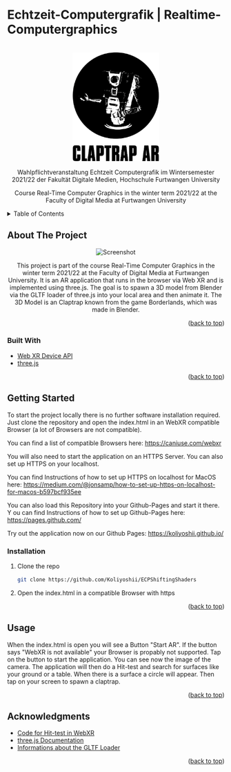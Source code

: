 # Echtzeit-Computergrafik | Realtime-Computergraphics

<div id="top"></div>

<!-- PROJECT LOGO -->
<br />
<div align="center">
    <img src="images/logo.png" alt="Logo" width="200">
    <p>Wahlpflichtveranstaltung Echtzeit Computergrafik im Wintersemester 2021/22 der Fakultät Digitale Medien, Hochschule Furtwangen University</p>
    <p>Course Real-Time Computer Graphics in the winter term 2021/22 at the Faculty of Digital Media at Furtwangen University</p>
</div>

<!-- TABLE OF CONTENTS -->
<details>
  <summary>Table of Contents</summary>
  <ol>
    <li>
      <a href="#about-the-project">About The Project</a>
      <ul>
        <li><a href="#built-with">Built With</a></li>
      </ul>
    </li>
    <li>
      <a href="#getting-started">Getting Started</a>
      <ul>
        <li><a href="#installation">Installation</a></li>
      </ul>
    </li>
    <li><a href="#usage">Usage</a></li>
    <li><a href="#acknowledgments">Acknowledgments</a></li>
  </ol>
</details>

<!-- ABOUT THE PROJECT -->

## About The Project

<div align="center">
    <img src="images/screenshot.jpg.png" alt="Screenshot" width="200">
    <p>This project is part of the course Real-Time Computer Graphics in the winter term 2021/22 at the Faculty of Digital Media at Furtwangen University. It is an AR application that runs in the browser via Web XR and is implemented using three.js. The goal is to spawn a 3D model from Blender via the GLTF loader of three.js into your local area and then animate it. The 3D Model is an Claptrap known from the game Borderlands, which was made in Blender.</p>
</div>

<p align="right">(<a href="#top">back to top</a>)</p>

### Built With

- [Web XR Device API](https://www.w3.org/TR/webxr/)
- [three.js](https://threejs.org/)

<p align="right">(<a href="#top">back to top</a>)</p>

<!-- GETTING STARTED -->

## Getting Started

To start the project locally there is no further software installation required. Just clone the repository and open the index.html in an WebXR compatible Browser (a lot of Browsers are not compatible).

You can find a list of compatible Browsers here:
https://caniuse.com/webxr

You will also need to start the application on an HTTPS Server. You can also set up HTTPS on your localhost.

You can find Instructions of how to set up HTTPS on localhost for MacOS here:
https://medium.com/@jonsamp/how-to-set-up-https-on-localhost-for-macos-b597bcf935ee

You can also load this Repository into your Github-Pages and start it there. Y
ou can find Instructions of how to set up Github-Pages here:
https://pages.github.com/

Try out the application now on our Github Pages:
https://koliyoshii.github.io/

### Installation

1. Clone the repo
   ```sh
   git clone https://github.com/Koliyoshii/ECPShiftingShaders
   ```
2. Open the index.html in a compatible Browser with https

<p align="right">(<a href="#top">back to top</a>)</p>

<!-- USAGE EXAMPLES -->

## Usage

When the index.html is open you will see a Button "Start AR". If the button says "WebXR is not available" your Browser is propably not supported. Tap on the button to start the application. You can see now the image of the camera. The application will then do a Hit-test and search for surfaces like your ground or a table. When there is a surface a circle will appear. Then tap on your screen to spawn a claptrap.

<p align="right">(<a href="#top">back to top</a>)</p>

<!-- ACKNOWLEDGMENTS -->

## Acknowledgments

- [Code for Hit-test in WebXR](http://threejs.ir/examples/webxr_ar_hittest.html)
- [three.js Documentation](https://threejs.org/docs/)
- [Informations about the GLTF Loader](https://threejs.org/docs/#examples/en/loaders/GLTFLoader)

<p align="right">(<a href="#top">back to top</a>)</p>

<!-- MARKDOWN LINKS & IMAGES -->

[product-screenshot]: images/screenshot.jpg

